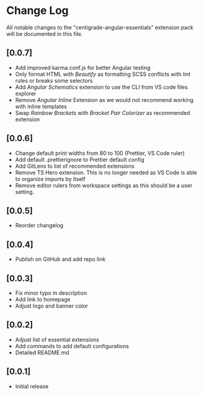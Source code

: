# Change Log

All notable changes to the "centigrade-angular-essentials" extension pack will be documented in this file.

## [0.0.7]

- Add improved karma.conf.js for better Angular testing
- Only format HTML with _Beautify_ as formatting SCSS conflicts with lint rules or breaks some selectors
- Add _Angular Schematics_ extension to use the CLI from VS code files explorer
- Remove _Angular Inline_ Extension as we would not recommend working with inline templates
- Swap _Rainbow Brackets_ with _Bracket Pair Colorizer_ as recommended extension

## [0.0.6]

- Change default print widths from 80 to 100 (Prettier, VS Code ruler)
- Add default .prettierignore to Prettier default config
- Add GitLens to list of recommended extensions
- Remove TS Hero extension. This is no longer needed as VS Code is able to organize imports by itself
- Remove editor rulers from workspace settings as this should be a user setting.

## [0.0.5]

- Reorder changelog

## [0.0.4]

- Publish on GitHub and add repo link

## [0.0.3]

- Fix minor typo in description
- Add link to homepage
- Adjust logo and banner color

## [0.0.2]

- Adjust list of essential extensions
- Add commands to add default configurations
- Detailed README.md

## [0.0.1]

- Initial release
